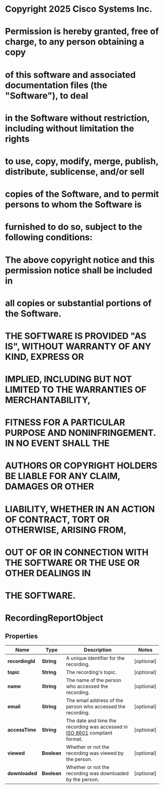 <!--  Copyright 2025 Cisco Systems Inc.

Permission is hereby granted, free of charge, to any person obtaining a copy
of this software and associated documentation files (the "Software"), to deal
in the Software without restriction, including without limitation the rights
to use, copy, modify, merge, publish, distribute, sublicense, and/or sell
copies of the Software, and to permit persons to whom the Software is
furnished to do so, subject to the following conditions:

The above copyright notice and this permission notice shall be included in
all copies or substantial portions of the Software.

THE SOFTWARE IS PROVIDED "AS IS", WITHOUT WARRANTY OF ANY KIND, EXPRESS OR
IMPLIED, INCLUDING BUT NOT LIMITED TO THE WARRANTIES OF MERCHANTABILITY,
FITNESS FOR A PARTICULAR PURPOSE AND NONINFRINGEMENT. IN NO EVENT SHALL THE
AUTHORS OR COPYRIGHT HOLDERS BE LIABLE FOR ANY CLAIM, DAMAGES OR OTHER
LIABILITY, WHETHER IN AN ACTION OF CONTRACT, TORT OR OTHERWISE, ARISING FROM,
OUT OF OR IN CONNECTION WITH THE SOFTWARE OR THE USE OR OTHER DEALINGS IN
THE SOFTWARE.-->
# Copyright 2025 Cisco Systems Inc.
#
# Permission is hereby granted, free of charge, to any person obtaining a copy
# of this software and associated documentation files (the "Software"), to deal
# in the Software without restriction, including without limitation the rights
# to use, copy, modify, merge, publish, distribute, sublicense, and/or sell
# copies of the Software, and to permit persons to whom the Software is
# furnished to do so, subject to the following conditions:
#
# The above copyright notice and this permission notice shall be included in
# all copies or substantial portions of the Software.
#
# THE SOFTWARE IS PROVIDED "AS IS", WITHOUT WARRANTY OF ANY KIND, EXPRESS OR
# IMPLIED, INCLUDING BUT NOT LIMITED TO THE WARRANTIES OF MERCHANTABILITY,
# FITNESS FOR A PARTICULAR PURPOSE AND NONINFRINGEMENT. IN NO EVENT SHALL THE
# AUTHORS OR COPYRIGHT HOLDERS BE LIABLE FOR ANY CLAIM, DAMAGES OR OTHER
# LIABILITY, WHETHER IN AN ACTION OF CONTRACT, TORT OR OTHERWISE, ARISING FROM,
# OUT OF OR IN CONNECTION WITH THE SOFTWARE OR THE USE OR OTHER DEALINGS IN
# THE SOFTWARE.



# RecordingReportObject


## Properties

| Name | Type | Description | Notes |
|------------ | ------------- | ------------- | -------------|
|**recordingId** | **String** | A unique identifier for the recording. |  [optional] |
|**topic** | **String** | The recording&#39;s topic. |  [optional] |
|**name** | **String** | The name of the person who accessed the recording. |  [optional] |
|**email** | **String** | The email address of the person who accessed the recording. |  [optional] |
|**accessTime** | **String** | The date and time the recording was accessed in [ISO 8601](https://en.wikipedia.org/wiki/ISO_8601) compliant format. |  [optional] |
|**viewed** | **Boolean** | Whether or not the recording was viewed by the person. |  [optional] |
|**downloaded** | **Boolean** | Whether or not the recording was downloaded by the person. |  [optional] |



